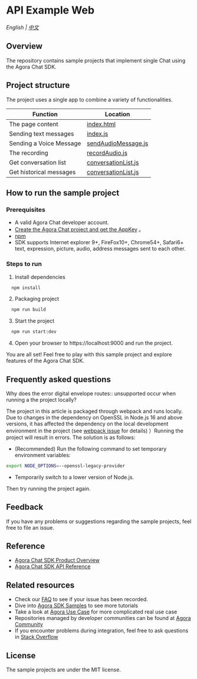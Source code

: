 # API Example Web

_English | [中文](README.zh.md)_

## Overview

The repository contains sample projects that implement single Chat using the Agora Chat SDK.

## Project structure

The project uses a single app to combine a variety of functionalities.

| Function                | Location                                         |
| ----------------------- | ------------------------------------------------ |
| The page content        | [index.html](./index.html)                       |
| Sending text messages   | [index.js](./src/index.js)                       |
| Sending a Voice Message | [sendAudioMessage.js](./src/sendAudioMessage.js) |
| The recording           | [recordAudio.js](./utils/recordAudio.js)         |
| Get conversation list   | [conversationList.js](./src/conversationList.js) |
| Get historical messages | [conversationList.js](./src/conversationList.js) |

## How to run the sample project

### Prerequisites

- A valid Agora Chat developer account.
- [Create the Agora Chat project and get the AppKey](https://docs-im.easemob.com/im/quickstart/guide/experience) 。
- [npm](https://www.npmjs.com/get-npm)
- SDK supports Internet explorer 9+, FireFox10+, Chrome54+, Safari6+ text, expression, picture, audio, address messages sent to each other.

### Steps to run

1. Install dependencies

```bash
  npm install
```

2. Packaging project

```bash
  npm run build
```

3. Start the project

```bash
  npm run start:dev
```

4. Open your browser to https://localhost:9000 and run the project.

You are all set! Feel free to play with this sample project and explore features of the Agora Chat SDK.

## Frequently asked questions

Why does the error digital envelope routes:: unsupported occur when running a the project locally?

The project in this article is packaged through webpack and runs locally. Due to changes in the dependency on OpenSSL in Node.js 16 and above versions, it has affected the dependency on the local development environment in the project (see [webpack issue](https://github.com/webpack/webpack/issues/14532) for details)
）Running the project will result in errors. The solution is as follows:

- (Recommended) Run the following command to set temporary environment variables:

```Bash
export NODE_OPTIONS=--openssl-legacy-provider
```

- Temporarily switch to a lower version of Node.js.

Then try running the project again.

## Feedback

If you have any problems or suggestions regarding the sample projects, feel free to file an issue.

## Reference

- [Agora Chat SDK Product Overview](https://docs.agora.io/en/agora-chat/agora_chat_overview?platform=Web)
- [Agora Chat SDK API Reference](https://docs.agora.io/en/api-reference?platform=web)

## Related resources

- Check our [FAQ](https://docs.agora.io/en/faq) to see if your issue has been recorded.
- Dive into [Agora SDK Samples](https://github.com/AgoraIO) to see more tutorials
- Take a look at [Agora Use Case](https://github.com/AgoraIO-usecase) for more complicated real use case
- Repositories managed by developer communities can be found at [Agora Community](https://github.com/AgoraIO-Community)
- If you encounter problems during integration, feel free to ask questions in [Stack Overflow](https://stackoverflow.com/questions/tagged/agora.io)

## License

The sample projects are under the MIT license.
